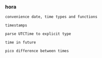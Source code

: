 ### hora

    convenience date, time types and functions
    
    timestamps
    
    parse UTCTime to explicit type
    
    time in future 
    
    pico difference between times   

